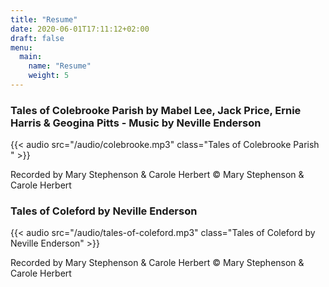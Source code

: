 ```yaml
---
title: "Resume"
date: 2020-06-01T17:11:12+02:00
draft: false
menu:
  main:
    name: "Resume"
    weight: 5
---
```

### Tales of Colebrooke Parish by Mabel Lee, Jack Price, Ernie Harris & Geogina Pitts - Music by Neville Enderson

{{< audio src="/audio/colebrooke.mp3" class="Tales of Colebrooke Parish " >}}

Recorded by Mary Stephenson & Carole Herbert
© Mary Stephenson & Carole Herbert

### Tales of Coleford by Neville Enderson

{{< audio src="/audio/tales-of-coleford.mp3" class="Tales of Coleford by Neville Enderson" >}}

Recorded by Mary Stephenson & Carole Herbert
© Mary Stephenson & Carole Herbert


